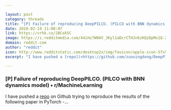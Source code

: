 ```yaml
---

layout: post
category: threads
title: "[P] Failure of reproducing DeepPILCO. (PILCO with BNN dynamics model)"
date: 2018-02-19 11:08:07
link: https://vrhk.co/2BCok5C
image: https://i.redditmedia.com/44iHz7W0AV_JKyl1aDcrCTHJn6zKQzDpMo1Q-ZrRlW4.jpg?w=320&s=1b7a2f46ab358435b6339afae54861a6
domain: reddit.com
author: "reddit"
icon: http://www.redditstatic.com/desktop2x/img/favicon/apple-icon-57x57.png
excerpt: "I have pushed a [repo](<https://github.com/zuoxingdong/DeepPILCO>) on Github trying to reproduce the results of the following paper in PyTorch -..."

---
```


### [P] Failure of reproducing DeepPILCO. (PILCO with BNN dynamics model) • r/MachineLearning

I have pushed a [repo](<https://github.com/zuoxingdong/DeepPILCO>) on Github trying to reproduce the results of the following paper in PyTorch -...